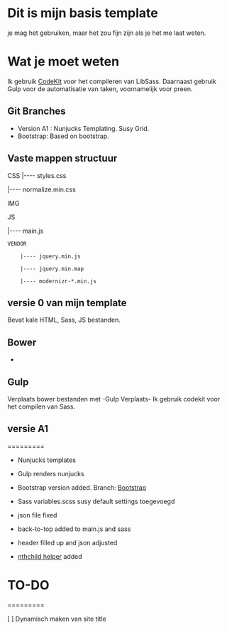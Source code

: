 # Dit is mijn basis template

je mag het gebruiken, maar het zou fijn zijn als je het me laat weten. 

# Wat je moet weten

Ik gebruik [CodeKit](https://incident57.com/codekit/) voor het compileren van LibSass.
Daarnaast gebruik Gulp voor de automatisatie van taken, voornamelijk voor preen.

## Git Branches
- Version A1 : Nunjucks Templating. Susy Grid.
- Bootstrap: Based on bootstrap.

## Vaste mappen structuur

CSS
|---- styles.css

|---- normalize.min.css

IMG

JS

|---- main.js

	VENDOR

		|---- jquery.min.js

		|---- jquery.min.map

		|---- modernizr-*.min.js

## versie 0 van mijn template
Bevat kale HTML, Sass, JS bestanden. 

## Bower
-
## Gulp
Verplaats bower bestanden met -Gulp Verplaats-
Ik gebruik codekit voor het compilen van Sass.


## versie A1
=========

* Nunjucks templates
* Gulp renders nunjucks
* Bootstrap version added. Branch: [Bootstrap](https://github.com/BluePraise/html5-base-template/tree/bootstrap)
* Sass variables.scss susy default settings toegevoegd
* json file fixed
* back-to-top added to main.js and sass
* header filled up and json adjusted

* [nthchild helper](http://lukyvj.github.io/family.scss/) added 

# TO-DO 
=========

[ ] Dynamisch maken van site title

